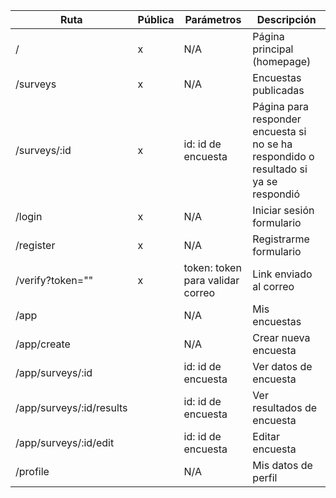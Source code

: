 | Ruta                     | Pública | Parámetros                       | Descripción                                                                          |
| ------------------------ | ------- | -------------------------------- | ------------------------------------------------------------------------------------ |
| /                        | x       | N/A                              | Página principal (homepage)                                                          |
| /surveys                 | x       | N/A                              | Encuestas publicadas                                                                 |
| /surveys/:id             | x       | id: id de encuesta               | Página para responder encuesta si no se ha respondido o resultado si ya se respondió |
| /login                   | x       | N/A                              | Iniciar sesión formulario                                                            |
| /register                | x       | N/A                              | Registrarme formulario                                                               |
| /verify?token=""         | x       | token: token para validar correo | Link enviado al correo                                                               |
| /app                     |         | N/A                              | Mis encuestas                                                                        |
| /app/create              |         | N/A                              | Crear nueva encuesta                                                                 |
| /app/surveys/:id         |         | id: id de encuesta               | Ver datos de encuesta                                                                |
| /app/surveys/:id/results |         | id: id de encuesta               | Ver resultados de encuesta                                                           |
| /app/surveys/:id/edit    |         | id: id de encuesta               | Editar encuesta                                                                      |
| /profile                 |         | N/A                              | Mis datos de perfil                                                                  |
